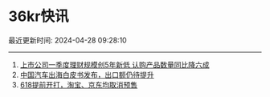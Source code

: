 # 36kr快讯

最近更新时间: 2024-04-28 09:28:10

--- 
1. [上市公司一季度理财规模创5年新低 认购产品数量同比降六成](https://www.36kr.com/newsflashes/2752409163299845) 
2. [中国汽车出海白皮书发布，出口额仍待提升](https://www.36kr.com/newsflashes/2752410864598018) 
3. [618提前开打，淘宝、京东均取消预售](https://www.36kr.com/newsflashes/2752414227462918) 
